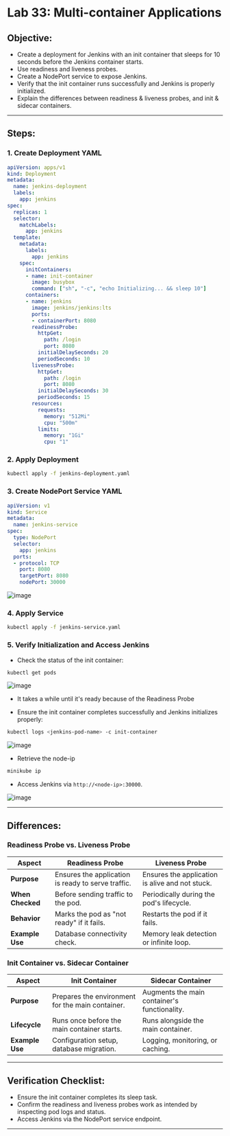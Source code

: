 # Lab 33: Multi-container Applications

## Objective:
- Create a deployment for Jenkins with an init container that sleeps for 10 seconds before the Jenkins container starts.
- Use readiness and liveness probes.
- Create a NodePort service to expose Jenkins.
- Verify that the init container runs successfully and Jenkins is properly initialized.
- Explain the differences between readiness & liveness probes, and init & sidecar containers.

---

## Steps:

### 1. Create Deployment YAML

```yaml
apiVersion: apps/v1
kind: Deployment
metadata:
  name: jenkins-deployment
  labels:
    app: jenkins
spec:
  replicas: 1
  selector:
    matchLabels:
      app: jenkins
  template:
    metadata:
      labels:
        app: jenkins
    spec:
      initContainers:
      - name: init-container
        image: busybox
        command: ["sh", "-c", "echo Initializing... && sleep 10"]
      containers:
      - name: jenkins
        image: jenkins/jenkins:lts
        ports:
        - containerPort: 8080
        readinessProbe:
          httpGet:
            path: /login
            port: 8080
          initialDelaySeconds: 20
          periodSeconds: 10
        livenessProbe:
          httpGet:
            path: /login
            port: 8080
          initialDelaySeconds: 30
          periodSeconds: 15
        resources:
          requests:
            memory: "512Mi"
            cpu: "500m"
          limits:
            memory: "1Gi"
            cpu: "1"
```

### 2. Apply Deployment

```bash
kubectl apply -f jenkins-deployment.yaml
```

### 3. Create NodePort Service YAML

```yaml
apiVersion: v1
kind: Service
metadata:
  name: jenkins-service
spec:
  type: NodePort
  selector:
    app: jenkins
  ports:
  - protocol: TCP
    port: 8080
    targetPort: 8080
    nodePort: 30000
```

![image](https://github.com/user-attachments/assets/ab53a18f-58cc-4b76-911d-0e5747157bf6)

### 4. Apply Service

```bash
kubectl apply -f jenkins-service.yaml
```

### 5. Verify Initialization and Access Jenkins

- Check the status of the init container:

```bash
kubectl get pods
```
![image](https://github.com/user-attachments/assets/4bc0a2c6-09e6-48a9-8d01-91453bee6bea)

- It takes a while until it's ready because of the Readiness Probe

- Ensure the init container completes successfully and Jenkins initializes properly:

```bash
kubectl logs <jenkins-pod-name> -c init-container
```
![image](https://github.com/user-attachments/assets/1a5f71a3-b949-49ce-ad4d-5bf4c89a02ee)

- Retrieve the node-ip
```bash
minikube ip
```
- Access Jenkins via `http://<node-ip>:30000`.

![image](https://github.com/user-attachments/assets/2167360e-bf9d-491e-a997-3cfafc99b43a)

---

## Differences:

### Readiness Probe vs. Liveness Probe
| Aspect             | Readiness Probe	           |     Liveness Probe	     |                                               
|---------------------|-----------------------------------|----------------------------------------|  
| **Purpose**      |Ensures the application is ready to serve traffic.		|Ensures the application is alive and not stuck.| 
| **When Checked**    | Before sending traffic to the pod.		              | Periodically during the pod's lifecycle.| 
| **Behavior**          | Marks the pod as "not ready" if it fails.	         	|	Restarts the pod if it fails.     |           
| **Example Use**   |Database connectivity check.			|	Memory leak detection or infinite loop.      | 

### Init Container vs. Sidecar Container
| Aspect             | Init Container	         |     Sidecar Container     |                                               
|---------------------|-----------------------------------|----------------------------------------|  
| **Purpose**      |Prepares the environment for the main container.		|Augments the main container's functionality.| 
| **Lifecycle**          | Runs once before the main container starts.		         	|	Runs alongside the main container.     |           
| **Example Use**   |Configuration setup, database migration.				|	Logging, monitoring, or caching.    | 

---

## Verification Checklist:
- Ensure the init container completes its sleep task.
- Confirm the readiness and liveness probes work as intended by inspecting pod logs and status.
- Access Jenkins via the NodePort service endpoint.

---
